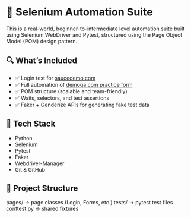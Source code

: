 # 🧪 Selenium Automation Suite

This is a real-world, beginner-to-intermediate level automation suite built using Selenium WebDriver and Pytest, structured using the Page Object Model (POM) design pattern.

## 🔍 What’s Included

- ✅ Login test for [saucedemo.com](https://www.saucedemo.com)
- ✅ Full automation of [demoqa.com practice form](https://demoqa.com/automation-practice-form)
- ✅ POM structure (scalable and team-friendly)
- ✅ Waits, selectors, and test assertions
- ✅ Faker + Genderize APIs for generating fake test data

## 🧰 Tech Stack

- Python
- Selenium
- Pytest
- Faker
- Webdriver-Manager
- Git & GitHub

## 📁 Project Structure
pages/ → page classes (Login, Forms, etc.)
tests/ → pytest test files
conftest.py → shared fixtures 
